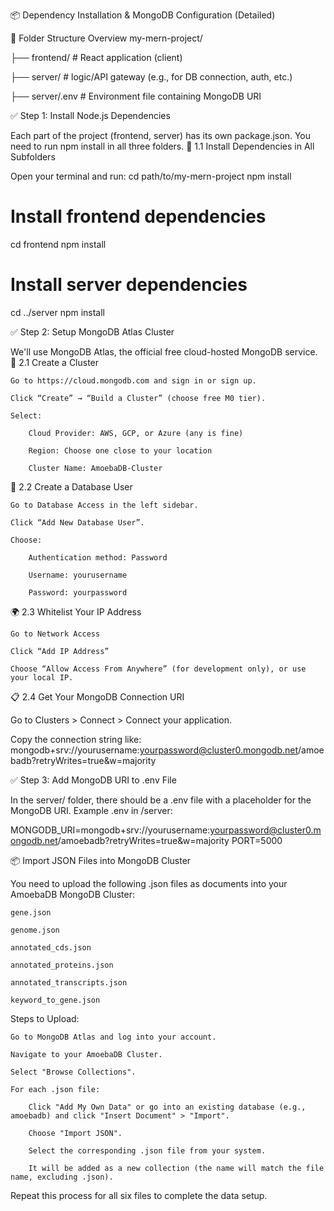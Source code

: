 📦 Dependency Installation & MongoDB Configuration (Detailed)

📁 Folder Structure Overview
my-mern-project/

├── frontend/         # React application (client)

├── server/           # logic/API gateway (e.g., for DB connection, auth, etc.)

├── server/.env              # Environment file containing MongoDB URI

✅ Step 1: Install Node.js Dependencies

Each part of the project (frontend, server) has its own package.json. You need to run npm install in all three folders.
🔧 1.1 Install Dependencies in All Subfolders

Open your terminal and run:
cd path/to/my-mern-project
npm install

# Install frontend dependencies
cd frontend
npm install

# Install server dependencies
cd ../server
npm install

✅ Step 2: Setup MongoDB Atlas Cluster

We'll use MongoDB Atlas, the official free cloud-hosted MongoDB service.
📝 2.1 Create a Cluster

    Go to https://cloud.mongodb.com and sign in or sign up.

    Click “Create” → “Build a Cluster” (choose free M0 tier).

    Select:

        Cloud Provider: AWS, GCP, or Azure (any is fine)

        Region: Choose one close to your location

        Cluster Name: AmoebaDB-Cluster

👤 2.2 Create a Database User

    Go to Database Access in the left sidebar.

    Click “Add New Database User”.

    Choose:

        Authentication method: Password

        Username: yourusername

        Password: yourpassword

🌍 2.3 Whitelist Your IP Address

    Go to Network Access

    Click “Add IP Address”

    Choose “Allow Access From Anywhere” (for development only), or use your local IP.


📋 2.4 Get Your MongoDB Connection URI

Go to Clusters > Connect > Connect your application.

Copy the connection string like:
mongodb+srv://yourusername:yourpassword@cluster0.mongodb.net/amoebadb?retryWrites=true&w=majority

✅ Step 3: Add MongoDB URI to .env File

In the server/ folder, there should be a .env file with a placeholder for the MongoDB URI.
Example .env in /server:

MONGODB_URI=mongodb+srv://yourusername:yourpassword@cluster0.mongodb.net/amoebadb?retryWrites=true&w=majority
PORT=5000

📦 Import JSON Files into MongoDB Cluster

You need to upload the following .json files as documents into your AmoebaDB MongoDB Cluster:

    gene.json

    genome.json

    annotated_cds.json

    annotated_proteins.json

    annotated_transcripts.json

    keyword_to_gene.json

Steps to Upload:

    Go to MongoDB Atlas and log into your account.

    Navigate to your AmoebaDB Cluster.

    Select "Browse Collections".

    For each .json file:

        Click "Add My Own Data" or go into an existing database (e.g., amoebadb) and click "Insert Document" > "Import".

        Choose "Import JSON".

        Select the corresponding .json file from your system.

        It will be added as a new collection (the name will match the file name, excluding .json).

Repeat this process for all six files to complete the data setup.
